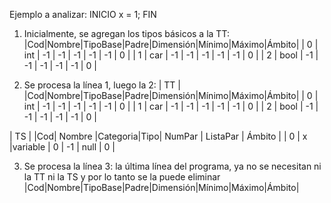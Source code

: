 Ejemplo a analizar:
INICIO 
    x = 1; 
FIN

1) Inicialmente, se agregan los tipos básicos a la TT:
|Cod|Nombre|TipoBase|Padre|Dimensión|Mínimo|Máximo|Ámbito|
| 0 | int  |   -1   | -1  |   -1    |  -1  |  -1  |  0   |
| 1 | car  |   -1   | -1  |   -1    |  -1  |  -1  |  0   |
| 2 | bool |   -1   | -1  |   -1    |  -1  |  -1  |  0   |

2) Se procesa la línea 1, luego la 2:
|                         TT                             |
|Cod|Nombre|TipoBase|Padre|Dimensión|Mínimo|Máximo|Ámbito|
| 0 | int  |   -1   | -1  |   -1    |  -1  |  -1  |  0   |
| 1 | car  |   -1   | -1  |   -1    |  -1  |  -1  |  0   |
| 2 | bool |   -1   | -1  |   -1    |  -1  |  -1  |  0   |

|                         TS                             |
|Cod| Nombre |Categoria|Tipo| NumPar | ListaPar | Ámbito |
| 0 |   x    |variable | 0  |   -1   |   null   |   0    |


3) Se procesa la línea 3: la última línea del programa, ya no se necesitan ni la TT ni la TS y por lo tanto se la puede eliminar
|Cod|Nombre|TipoBase|Padre|Dimensión|Mínimo|Máximo|Ámbito|
